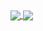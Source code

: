 <a href="https://github.com/arslantu">
  <img align="center" src="https://github-readme-stats-gray-psi-95.vercel.app/api?username=arslantu&count_private=true&show_icons=true&theme=dracula" />
</a>
<a href="https://github.com/arslantu">
  <img align="center" src="https://github-readme-stats-gray-psi-95.vercel.app/api/top-langs/?username=arslantu&layout=compact&theme=dracula" />
</a>

